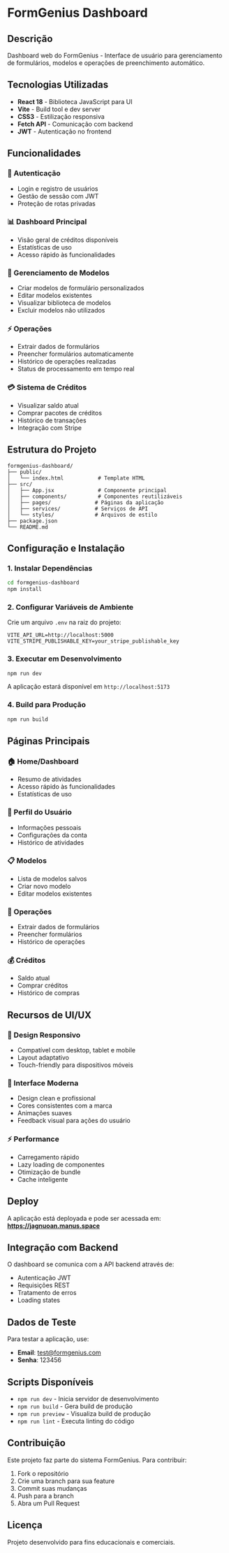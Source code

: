 # FormGenius Dashboard

## Descrição
Dashboard web do FormGenius - Interface de usuário para gerenciamento de formulários, modelos e operações de preenchimento automático.

## Tecnologias Utilizadas
- **React 18** - Biblioteca JavaScript para UI
- **Vite** - Build tool e dev server
- **CSS3** - Estilização responsiva
- **Fetch API** - Comunicação com backend
- **JWT** - Autenticação no frontend

## Funcionalidades

### 🔐 Autenticação
- Login e registro de usuários
- Gestão de sessão com JWT
- Proteção de rotas privadas

### 📊 Dashboard Principal
- Visão geral de créditos disponíveis
- Estatísticas de uso
- Acesso rápido às funcionalidades

### 📝 Gerenciamento de Modelos
- Criar modelos de formulário personalizados
- Editar modelos existentes
- Visualizar biblioteca de modelos
- Excluir modelos não utilizados

### ⚡ Operações
- Extrair dados de formulários
- Preencher formulários automaticamente
- Histórico de operações realizadas
- Status de processamento em tempo real

### 💳 Sistema de Créditos
- Visualizar saldo atual
- Comprar pacotes de créditos
- Histórico de transações
- Integração com Stripe

## Estrutura do Projeto
```
formgenius-dashboard/
├── public/
│   └── index.html           # Template HTML
├── src/
│   ├── App.jsx              # Componente principal
│   ├── components/          # Componentes reutilizáveis
│   ├── pages/              # Páginas da aplicação
│   ├── services/           # Serviços de API
│   └── styles/             # Arquivos de estilo
├── package.json
└── README.md
```

## Configuração e Instalação

### 1. Instalar Dependências
```bash
cd formgenius-dashboard
npm install
```

### 2. Configurar Variáveis de Ambiente
Crie um arquivo `.env` na raiz do projeto:
```
VITE_API_URL=http://localhost:5000
VITE_STRIPE_PUBLISHABLE_KEY=your_stripe_publishable_key
```

### 3. Executar em Desenvolvimento
```bash
npm run dev
```

A aplicação estará disponível em `http://localhost:5173`

### 4. Build para Produção
```bash
npm run build
```

## Páginas Principais

### 🏠 Home/Dashboard
- Resumo de atividades
- Acesso rápido às funcionalidades
- Estatísticas de uso

### 👤 Perfil do Usuário
- Informações pessoais
- Configurações da conta
- Histórico de atividades

### 📋 Modelos
- Lista de modelos salvos
- Criar novo modelo
- Editar modelos existentes

### 🔄 Operações
- Extrair dados de formulários
- Preencher formulários
- Histórico de operações

### 💰 Créditos
- Saldo atual
- Comprar créditos
- Histórico de compras

## Recursos de UI/UX

### 📱 Design Responsivo
- Compatível com desktop, tablet e mobile
- Layout adaptativo
- Touch-friendly para dispositivos móveis

### 🎨 Interface Moderna
- Design clean e profissional
- Cores consistentes com a marca
- Animações suaves
- Feedback visual para ações do usuário

### ⚡ Performance
- Carregamento rápido
- Lazy loading de componentes
- Otimização de bundle
- Cache inteligente

## Deploy
A aplicação está deployada e pode ser acessada em:
**https://jagnuoan.manus.space**

## Integração com Backend
O dashboard se comunica com a API backend através de:
- Autenticação JWT
- Requisições REST
- Tratamento de erros
- Loading states

## Dados de Teste
Para testar a aplicação, use:
- **Email**: test@formgenius.com
- **Senha**: 123456

## Scripts Disponíveis
- `npm run dev` - Inicia servidor de desenvolvimento
- `npm run build` - Gera build de produção
- `npm run preview` - Visualiza build de produção
- `npm run lint` - Executa linting do código

## Contribuição
Este projeto faz parte do sistema FormGenius. Para contribuir:
1. Fork o repositório
2. Crie uma branch para sua feature
3. Commit suas mudanças
4. Push para a branch
5. Abra um Pull Request

## Licença
Projeto desenvolvido para fins educacionais e comerciais.

